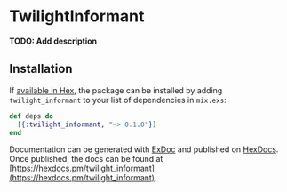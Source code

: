 # TwilightInformant

**TODO: Add description**

## Installation

If [available in Hex](https://hex.pm/docs/publish), the package can be installed
by adding `twilight_informant` to your list of dependencies in `mix.exs`:

```elixir
def deps do
  [{:twilight_informant, "~> 0.1.0"}]
end
```

Documentation can be generated with [ExDoc](https://github.com/elixir-lang/ex_doc)
and published on [HexDocs](https://hexdocs.pm). Once published, the docs can
be found at [https://hexdocs.pm/twilight_informant](https://hexdocs.pm/twilight_informant).

